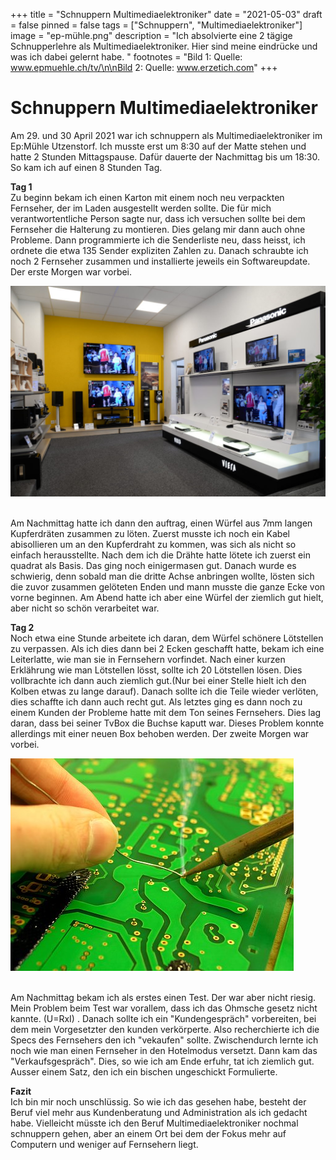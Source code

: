 +++
title = "Schnuppern Multimediaelektroniker"
date = "2021-05-03"
draft = false
pinned = false
tags = ["Schnuppern", "Multimediaelektroniker"]
image = "ep-mühle.png"
description = "Ich absolvierte eine 2 tägige Schnupperlehre als Multimediaelektroniker. Hier sind meine eindrücke und was ich dabei gelernt habe. "
footnotes = "Bild 1: Quelle: www.epmuehle.ch/tv/\n\nBild 2: Quelle: www.erzetich.com"
+++
# Schnuppern Multimediaelektroniker

Am 29. und 30 April 2021 war ich schnuppern als Multimediaelektroniker im Ep:Mühle Utzenstorf. Ich musste erst um 8:30 auf der Matte stehen und hatte 2 Stunden Mittagspause. Dafür dauerte der Nachmittag bis um 18:30. So kam ich auf einen 8 Stunden Tag.

**Tag 1**\
Zu beginn bekam ich einen Karton mit einem noch neu verpackten Fernseher, der im Laden ausgestellt werden sollte. Die für mich verantwortentliche Person sagte nur, dass ich versuchen sollte bei dem Fernseher die Halterung zu montieren. Dies gelang mir dann auch ohne Probleme. Dann programmierte ich die Senderliste neu, dass heisst, ich ordnete die etwa 135 Sender expliziten Zahlen zu. Danach schraubte ich noch 2 Fernseher zusammen und installierte jeweils ein Softwareupdate. Der erste Morgen war vorbei.

![Fernseher beim EP:Mühle](04-1024x684.jpg "Quelle: https://epmuehle.ch/tv/")

\
Am Nachmittag hatte ich dann den auftrag, einen Würfel aus 7mm langen Kupferdräten zusammen zu löten. Zuerst musste ich noch ein Kabel abisollieren um an den Kupferdraht zu kommen, was sich als nicht so einfach herausstellte. Nach dem ich die Drähte hatte lötete ich zuerst ein quadrat als Basis. Das ging noch einigermasen gut. Danach wurde es schwierig, denn sobald man die dritte Achse anbringen wollte, lösten sich die zuvor zusammen gelöteten Enden und mann musste die ganze Ecke von vorne beginnen. Am Abend hatte ich aber eine Würfel der ziemlich gut hielt, aber nicht so schön verarbeitet war.



**Tag 2**\
Noch etwa eine Stunde arbeitete ich daran, dem Würfel schönere Lötstellen zu verpassen. Als ich dies dann bei 2 Ecken geschafft hatte, bekam ich eine Leiterlatte, wie man sie in Fernsehern vorfindet. Nach einer kurzen Erklährung wie man Lötstellen lösst, sollte ich 20 Lötstellen lösen. Dies vollbrachte ich dann auch ziemlich gut.(Nur bei einer Stelle hielt ich den Kolben etwas zu lange darauf). Danach sollte ich die Teile wieder verlöten, dies schaffte ich dann auch recht gut. Als letztes ging es dann noch zu einem Kunden der Probleme hatte mit dem Ton seines Fernsehers. Dies lag daran, dass bei seiner TvBox die Buchse kaputt war. Dieses Problem konnte allerdings mit einer neuen Box behoben werden. Der zweite Morgen war vorbei.

![Leiterplatte beim Löten](soldering-3280085__340.jpg "Quelle: www.erzetich.com")

\
Am Nachmittag bekam ich als erstes einen Test. Der war aber nicht riesig. Mein Problem beim Test war vorallem, dass ich das Ohmsche gesetz nicht kannte. (U=RxI) . Danach sollte ich ein "Kundengespräch" vorbereiten, bei dem mein Vorgesetzter den kunden verkörperte. Also recherchierte ich die Specs des Fernsehers den ich "vekaufen" sollte. Zwischendurch lernte ich noch wie man einen Fernseher in den Hotelmodus versetzt. Dann kam das "Verkaufsgespräch". Dies, so wie ich am Ende erfuhr, tat ich ziemlich gut. Ausser einem Satz, den ich ein bischen ungeschickt Formulierte.



**Fazit**\
Ich bin mir noch unschlüssig. So wie ich das gesehen habe, besteht der Beruf viel mehr aus Kundenberatung und Administration als ich gedacht habe. Vielleicht müsste ich den Beruf Multimediaelektroniker nochmal schnuppern gehen, aber an einem Ort bei dem der Fokus mehr auf Computern und weniger auf Fernsehern liegt.
